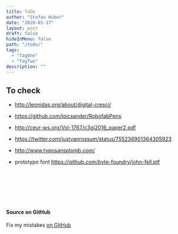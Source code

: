 ```yaml
---
title: ToDo
author: "Stefan Huber"
date: "2020-01-17"
layout: post
draft: false
hideInMenu: false
path: "/todo/"
tags:
  - "TagOne"
  - "TagTwo"
description: ""
---
```



## To check
* http://leonidas.org/about/digital-cresci/
* https://github.com/loicsander/RobofabPens
* http://ceur-ws.org/Vol-1767/c3gi2016_paper2.pdf

* https://twitter.com/justvanrossum/status/755236901364305923
* http://www.typosansplomb.com/
* prototypo font https://github.com/byte-foundry/john-fell.ptf

<br/>
<br/>
<br/>
<br/>
<br/>

#### Source on GitHub
Fix my mistakes [on GitHub](https://github.com/signalwerk/paramatters/blob/master/sites/example/src/pages/00--todo/index.md)
